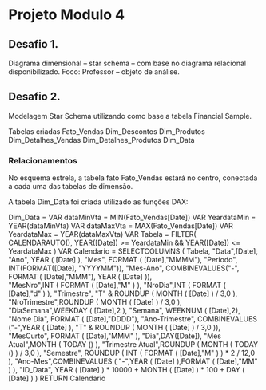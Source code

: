 # Projeto Modulo 4

## Desafio 1. 
Diagrama dimensional – star schema – com base no diagrama relacional disponibilizado.
Foco: Professor – objeto de análise.

## Desafio 2. 
Modelagem Star Schema utilizando como base a tabela Financial Sample. 

Tabelas criadas
Fato_Vendas
Dim_Descontos
Dim_Produtos 
Dim_Detalhes_Vendas
Dim_Detalhes_Produtos 
Dim_Data

### Relacionamentos 
No esquema estrela, a tabela fato Fato_Vendas estará no centro, conectada a cada uma das tabelas de dimensão.

A tabela Dim_Data foi criada utilizado as funções DAX: 

Dim_Data = 
VAR dataMinVta = MIN(Fato_Vendas[Date])
VAR YeardataMin = YEAR(dataMinVta)
VAR dataMaxVta = MAX(Fato_Vendas[Date])
VAR YeardataMax = YEAR(dataMaxVta)
VAR Tabela = 
FILTER(
    CALENDARAUTO(),
    YEAR([Date]) >= YeardataMin &&
    YEAR([Date]) <= YeardataMax
)
VAR Calendario =
    SELECTCOLUMNS (
        Tabela,
        "Data",[Date],
        "Ano", YEAR ( [Date] ),
        "Mes", FORMAT ( [Date],"MMMM"),
        "Periodo", INT(FORMAT([Date], "YYYYMM")),
        "Mes-Ano", COMBINEVALUES("-", FORMAT ( [Date],"MMM"), YEAR ( [Date] )),   
        "MesNro",INT ( FORMAT ( [Date],"M" ) ),
        "NroDia",INT ( FORMAT ( [Date],"d" ) ),
        "Trimestre", "T" & ROUNDUP ( MONTH ( [Date] ) / 3,0 ),
        "NroTrimestre",ROUNDUP ( MONTH ( [Date] ) / 3,0 ),
        "DiaSemana",WEEKDAY ( [Date],2 ),
        "Semana", WEEKNUM ( [Date],2),
        "Nome Dia", FORMAT ( [Date],"DDDD"),
        "Ano-Trimestre", COMBINEVALUES ("-",YEAR ( [Date] ), "T" & ROUNDUP ( MONTH ( [Date] ) / 3,0 )),
        "MesCurto", FORMAT ( [Date],"MMM" ),
        "Dia",DAY([Date]),
        "Mes Atual",MONTH ( TODAY () ),
        "Trimestre Atual",ROUNDUP ( MONTH ( TODAY () ) / 3,0 ),
        "Semestre", ROUNDUP ( INT ( FORMAT ( [Date],"M" ) ) * 2 / 12,0 ),
        "Ano-Mes",COMBINEVALUES ( "-",YEAR ( [Date] ),FORMAT ( [Date],"MM" ) ),
        "ID_Data", YEAR ( [Date] ) * 10000 + MONTH ( [Date] ) * 100 + DAY ( [Date] )
    )
RETURN Calendario
